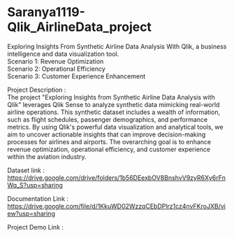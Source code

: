 # Saranya1119-Qlik_AirlineData_project
Exploring Insights From Synthetic Airline Data Analysis With Qlik, a business intelligence and data visualization tool.  
Scenario 1: Revenue Optimization  
Scenario 2: Operational Efficiency  
Scenario 3: Customer Experience Enhancement  

Project Description :  
The project "Exploring Insights from Synthetic Airline Data Analysis with Qlik" leverages Qlik Sense to analyze synthetic data mimicking real-world airline operations. This synthetic dataset includes a wealth of information, such as flight schedules, passenger demographics, and performance metrics. By using Qlik's powerful data visualization and analytical tools, we aim to uncover actionable insights that can improve decision-making processes for airlines and airports. The overarching goal is to enhance revenue optimization, operational efficiency, and customer experience within the aviation industry.

Dataset link : https://drive.google.com/drive/folders/1b56DEexbOV8BnshvV9zyR6Xy6rFnWq_S?usp=sharing  

Documentation Link : https://drive.google.com/file/d/1KkuWD02WzzqCEbDPlrz1cz4nvFKroJXB/view?usp=sharing

Project Demo Link : 
